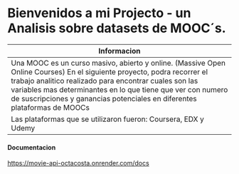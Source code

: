 # Bienvenidos a mi Projecto - un Analisis sobre datasets de MOOC´s.

| Informacion  | 
| ------------- | 
| Una MOOC es un curso masivo, abierto y online. (Massive Open Online Courses) En el siguiente proyecto, podra recorrer el trabajo analitico realizado para encontrar cuales son las variables mas determinantes en lo que tiene que ver con numero de suscripciones y ganancias potenciales en diferentes plataformas de MOOCs
 Las plataformas que se utilizaron fueron: Coursera, EDX y Udemy | 

#### Documentacion

https://movie-api-octacosta.onrender.com/docs


